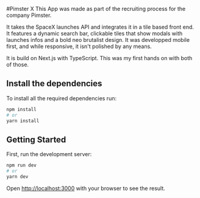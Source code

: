 #Pimster X
This App was made as part of the recruiting process for the company Pimster.

It takes the SpaceX launches API and integrates it in a tile based front end.
It features a dynamic search bar, clickable tiles that show modals with launches infos and a bold neo brutalist design.
It was developped mobile first, and while responsive, it isn't polished by any means.

It is build on Next.js with TypeScript. This was my first hands on with both of those.

## Install the dependencies

To install all the required dependencies run:

```bash
npm install
# or
yarn install
```

## Getting Started

First, run the development server:

```bash
npm run dev
# or
yarn dev
```

Open [http://localhost:3000](http://localhost:3000) with your browser to see the result.

